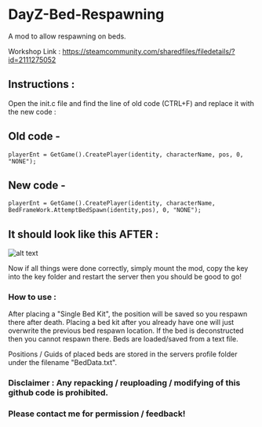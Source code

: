 # DayZ-Bed-Respawning
A mod to allow respawning on beds.

Workshop Link : https://steamcommunity.com/sharedfiles/filedetails/?id=2111275052

## Instructions :
Open the init.c file and find the line of old code (CTRL+F) and replace it with the new code :

## Old code -
`playerEnt = GetGame().CreatePlayer(identity, characterName, pos, 0, "NONE");`

## New code -
`playerEnt = GetGame().CreatePlayer(identity, characterName, BedFrameWork.AttemptBedSpawn(identity,pos), 0, "NONE");`

## It should look like this AFTER :
![alt text](https://i.imgur.com/HfAkfcH.png "Example")

Now if all things were done correctly, simply mount the mod, copy the key into the key folder and restart the server then you should be good to go!

### How to use :
After placing a "Single Bed Kit", the position will be saved so you respawn there after death.
Placing a bed kit after you already have one will just overwrite the previous bed respawn location.
If the bed is deconstructed then you cannot respawn there. Beds are loaded/saved from a text file.

Positions / Guids of placed beds are stored in the servers profile folder under the filename "BedData.txt".

### Disclaimer : Any repacking / reuploading / modifying of this github code is prohibited.

### Please contact me for permission / feedback!
